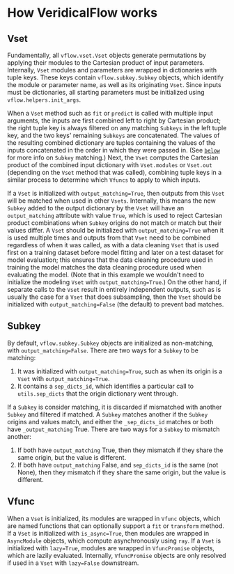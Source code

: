 # How VeridicalFlow works

## Vset

Fundamentally, all `vflow.vset.Vset` objects generate permutations by applying
their modules to the Cartesian product of input parameters. Internally, `Vset`
modules and parameters are wrapped in dictionaries with tuple keys. These keys
contain `vflow.subkey.Subkey` objects, which identify the module or parameter
name, as well as its originating `Vset`. Since inputs must be dictionaries, all
starting parameters must be initialized using `vflow.helpers.init_args`.

When a `Vset` method such as `fit` or `predict` is called with multiple input
arguments, the inputs are first combined left to right by Cartesian product; the
right tuple key is always filtered on any matching `Subkeys` in the left tuple
key, and the two keys' remaining `Subkeys` are concatenated. The values of the
resulting combined dictionary are tuples containing the values of the inputs
concatenated in the order in which they were passed in. (See [`below`](##Subkey)
for more info on `Subkey` matching.) Next, the `Vset` computes the Cartesian
product of the combined input dictionary with `Vset.modules` or `Vset.out`
(depending on the `Vset` method that was called), combining tuple keys in a
similar process to determine which `Vfuncs` to apply to which inputs.

If a `Vset` is initialized with `output_matching=True`, then outputs from this
`Vset` will be matched when used in other `Vsets`. Internally, this means the
new `Subkey` added to the output dictionary by the `Vset` will have an
`output_matching` attribute with value `True`, which is used to reject Cartesian
product combinations when `Subkey` origins do not match or match but their
values differ. A `Vset` should be initialized with `output_matching=True` when
it is used multiple times and outputs from that `Vset` need to be combined
regardless of when it was called, as with a data cleaning `Vset` that is used
first on a training dataset before model fitting and later on a test dataset for
model evaluation; this ensures that the data cleaning procedure used in training
the model matches the data cleaning procedure used when evaluating the model.
(Note that in this example we wouldn't need to initialize the modeling `Vset`
with `output_matching=True`.) On the other hand, if separate calls to the `Vset`
result in entirely independent outputs, such as is usually the case for a `Vset`
that does subsampling, then the `Vset` should be initialized with
`output_matching=False` (the default) to prevent bad matches.

## Subkey

By default, `vflow.subkey.Subkey` objects are initialized as non-matching, with
`output_matching=False`. There are two ways for a `Subkey` to be matching:
1. It was initialized with `output_matching=True`, such as when its origin is a
`Vset` with `output_matching=True`.
2. It contains a `sep_dicts_id`, which identifies a particular call to
`utils.sep_dicts` that the origin dictionary went through.

If a `Subkey` is consider matching, it is discarded if mismatched with another
`Subkey` and filtered if matched. A `Subkey` matches another if the `Subkey`
origins and values match, and either the `_sep_dicts_id` matches or both have
`_output_matching` True. There are two ways for a `Subkey` to mismatch another:
1. If both have `output_matching` True, then they mismatch if they share the
same origin, but the value is different.
2. If both have `output_matching` False, and `sep_dicts_id` is the same (not
None), then they mismatch if they share the same origin, but the value is
different.

## Vfunc

When a `Vset` is initialized, its modules are wrapped in `Vfunc` objects, which
are named functions that can optionally support a `fit` or `transform` method.
If a `Vset` is initialized with `is_async=True`, then modules are wrapped in
`AsyncModule` objects, which compute asynchronously using `ray`. If a `Vset` is
initialized with `lazy=True`, modules are wrapped in `VfuncPromise` objects,
which are lazily evaluated. Internally, `VfuncPromise` objects are only resolved
if used in a `Vset` with `lazy=False` downstream.